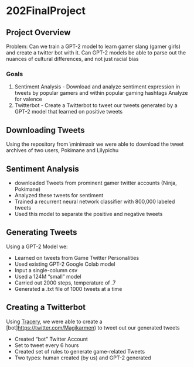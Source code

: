 # 202FinalProject
## Project Overview
Problem: Can we train a GPT-2 model to learn gamer slang (gamer girls) and create a twitter bot with it. Can GPT-2 models be able to parse out the nuances of cultural differences, and not just racial bias

### Goals
1. Sentiment Analysis - Download and analyze sentiment expression in tweets by popular gamers and within popular gaming hashtags
Analyze for valence
2. Twitterbot - Create a Twitterbot to tweet our tweets generated by a GPT-2 model that learned on positive tweets

## Downloading Tweets
Using the repository from \minimaxir we were able to download the tweet archives of two users, Pokimane and Lilypichu

## Sentiment Analysis
  * downloaded Tweets from prominent gamer twitter accounts (Ninja, Pokimane)
  * Analyzed these tweets for sentiment
  * Trained a recurrent neural network classifier with 800,000 labeled tweets
  * Used this model to separate the positive and negative tweets

## Generating Tweets
Using a GPT-2 Model we:
  * Learned on tweets from Game Twitter Personalities
  * Used existing GPT-2 Google Colab model
  * Input a single-column csv
  * Used a 124M “small” model
  * Carried out 2000 steps, temperature of .7
  * Generated a .txt file of 1000 tweets at a time

## Creating a Twitterbot
Using [Tracery](https://www.tracery.io/), we were able to create a [bot]https://twitter.com/Magikarmen) to tweet out our generated tweets
  * Created “bot” Twitter Account
  * Set to tweet every 6 hours
  * Created set of rules to generate game-related Tweets
  * Two types: human created (by us) and GPT-2 generated
